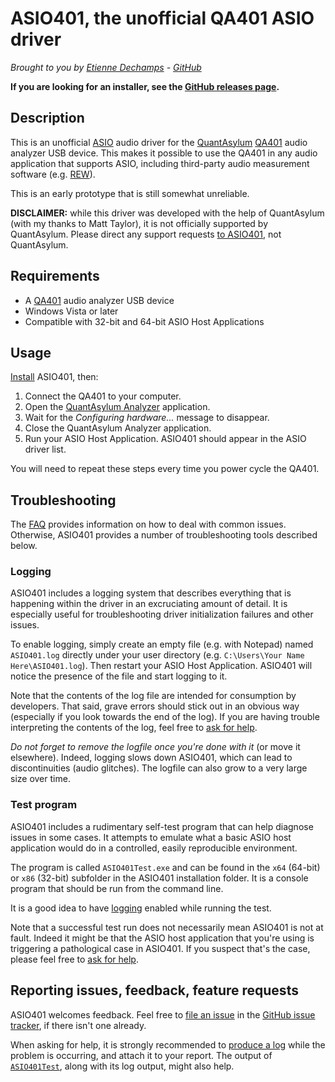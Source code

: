 # ASIO401, the unofficial QA401 ASIO driver
*Brought to you by [Etienne Dechamps][] - [GitHub][]*

**If you are looking for an installer, see the
[GitHub releases page][releases].**

## Description

This is an unofficial [ASIO][] audio driver for the [QuantAsylum][] [QA401][]
audio analyzer USB device. This makes it possible to use the QA401 in any
audio application that supports ASIO, including third-party audio measurement
software (e.g. [REW][]).

This is an early prototype that is still somewhat unreliable.

**DISCLAIMER:** while this driver was developed with the help of QuantAsylum
(with my thanks to Matt Taylor), it is not officially supported by QuantAsylum.
Please direct any support requests [to ASIO401][report], not QuantAsylum.

## Requirements

 - A [QA401][] audio analyzer USB device
 - Windows Vista or later
 - Compatible with 32-bit and 64-bit ASIO Host Applications

## Usage

[Install][releases] ASIO401, then:

1. Connect the QA401 to your computer.
2. Open the [QuantAsylum Analyzer][] application.
3. Wait for the *Configuring hardware...* message to disappear.
4. Close the QuantAsylum Analyzer application.
5. Run your ASIO Host Application. ASIO401 should appear in the ASIO driver
   list.

You will need to repeat these steps every time you power cycle the QA401.

## Troubleshooting

The [FAQ][] provides information on how to deal with common issues. Otherwise,
ASIO401 provides a number of troubleshooting tools described below.

### Logging

ASIO401 includes a logging system that describes everything that is
happening within the driver in an excruciating amount of detail. It is
especially useful for troubleshooting driver initialization failures and
other issues.

To enable logging, simply create an empty file (e.g. with Notepad) named
`ASIO401.log` directly under your user directory (e.g.
`C:\Users\Your Name Here\ASIO401.log`). Then restart your ASIO Host
Application. ASIO401 will notice the presence of the file and start
logging to it.

Note that the contents of the log file are intended for consumption by
developers. That said, grave errors should stick out in an obvious way
(especially if you look towards the end of the log). If you are having
trouble interpreting the contents of the log, feel free to
[ask for help][report].

*Do not forget to remove the logfile once you're done with it* (or move
it elsewhere). Indeed, logging slows down ASIO401, which can lead to
discontinuities (audio glitches). The logfile can also grow to a very
large size over time.

### Test program

ASIO401 includes a rudimentary self-test program that can help diagnose
issues in some cases. It attempts to emulate what a basic ASIO host
application would do in a controlled, easily reproducible environment.

The program is called `ASIO401Test.exe` and can be found in the `x64`
(64-bit) or `x86` (32-bit) subfolder in the ASIO401 installation
folder. It is a console program that should be run from the command
line.

It is a good idea to have [logging][] enabled while running the test.

Note that a successful test run does not necessarily mean ASIO401 is
not at fault. Indeed it might be that the ASIO host application that
you're using is triggering a pathological case in ASIO401. If you
suspect that's the case, please feel free to [ask for help][report].

## Reporting issues, feedback, feature requests

ASIO401 welcomes feedback. Feel free to [file an issue][] in the
[GitHub issue tracker][], if there isn't one already.

When asking for help, it is strongly recommended to [produce a log][logging]
while the problem is occurring, and attach it to your report. The output of
[`ASIO401Test`][test], along with its log output, might also help.

[ASIO]: http://en.wikipedia.org/wiki/Audio_Stream_Input/Output
[CONFIGURATION]: CONFIGURATION.md
[Etienne Dechamps]: mailto:etienne@edechamps.fr
[FAQ]: FAQ.md
[file an issue]: https://github.com/dechamps/ASIO401/issues/new
[GitHub]: https://github.com/dechamps/ASIO401
[GitHub issue tracker]: https://github.com/dechamps/ASIO401/issues
[logging]: #logging
[QuantAsylum]: https://quantasylum.com/
[QuantAsylum Analyzer]: https://github.com/QuantAsylum/QA401/releases
[QA401]: https://quantasylum.com/products/qa401-audio-analyzer
[releases]: https://github.com/dechamps/ASIO401/releases
[report]: #reporting-issues-feedback-feature-requests
[REW]: https://www.roomeqwizard.com/
[test]: #test-program
